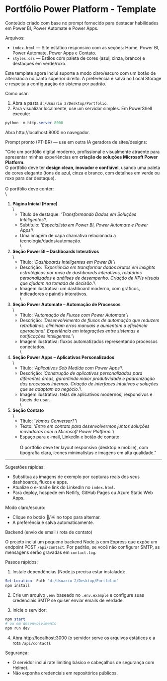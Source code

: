 # Portfólio Power Platform - Template

Conteúdo criado com base no prompt fornecido para destacar habilidades em Power BI, Power Automate e Power Apps.

Arquivos:

- `index.html` — Site estático responsivo com as seções: Home, Power BI, Power Automate, Power Apps e Contato.
- `styles.css` — Estilos com paleta de cores (azul, cinza, branco) e destaques em verde/roxo.

Este template agora inclui suporte a modo claro/escuro com um botão de alternância no canto superior direito. A preferência é salva no Local Storage e respeita a configuração do sistema por padrão.

Como usar:

1. Abra a pasta `d:/Usuario 2/Desktop/Portfolio`.
2. Para visualizar localmente, use um servidor simples. Em PowerShell execute:

```powershell
python -m http.server 8000
```

Abra http://localhost:8000 no navegador.

Prompt pronto (PT-BR) — use em outra IA geradora de sites/designs:

"Crie um portfólio digital moderno, profissional e visualmente atraente para apresentar minhas experiências em **criação de soluções Microsoft Power Platform**.\
O portfólio deve ter **design clean, inovador e confiável**, usando uma paleta de cores elegante (tons de azul, cinza e branco, com detalhes em verde ou roxo para dar destaque).\
\
O portfólio deve conter:\
\
1. **Página Inicial (Home)**\
\
   * Título de destaque: *'Transformando Dados em Soluções Inteligentes'*\
   * Subtítulo: *'Especialista em Power BI, Power Automate e Power Apps'*\
   * Uma imagem de capa chamativa relacionada a tecnologia/dados/automação.\
\
2. **Seção Power BI – Dashboards Interativos**\
\
   * Título: *'Dashboards Inteligentes em Power BI'*\
   * Descrição: *'Experiência em transformar dados brutos em insights estratégicos por meio de dashboards interativos, relatórios personalizados e análises de desempenho. Criação de KPIs visuais que ajudam na tomada de decisão.'*\
   * Imagem ilustrativa: um dashboard moderno, com gráficos, indicadores e painéis interativos.\
\
3. **Seção Power Automate – Automação de Processos**\
\
   * Título: *'Automação de Fluxos com Power Automate'*\
   * Descrição: *'Desenvolvimento de fluxos de automação que reduzem retrabalhos, eliminam erros manuais e aumentam a eficiência operacional. Experiência em integrações entre sistemas e notificações inteligentes.'*\
   * Imagem ilustrativa: fluxos automatizados representando processos conectados.\
\
4. **Seção Power Apps – Aplicativos Personalizados**\
\
   * Título: *'Aplicativos Sob Medida com Power Apps'*\
   * Descrição: *'Construção de aplicativos personalizados para diferentes áreas, garantindo maior produtividade e padronização dos processos internos. Criação de interfaces intuitivas e soluções que se adaptam ao negócio.'*\
   * Imagem ilustrativa: telas de aplicativos modernos, responsivos e fáceis de usar.\
\
5. **Seção Contato**\
\
   * Título: *'Vamos Conversar?'*\
   * Texto: *'Entre em contato para desenvolvermos juntos soluções inovadoras com a Microsoft Power Platform.'*\
   * Espaço para e-mail, LinkedIn e botão de contato.\
\
O portfólio deve ter layout responsivo (desktop e mobile), com tipografia clara, ícones minimalistas e imagens em alta qualidade."

---

Sugestões rápidas:

- Substitua as imagens de exemplo por capturas reais dos seus dashboards, fluxos e apps.
- Atualize o e-mail e link do LinkedIn no `index.html`.
- Para deploy, hospede em Netlify, GitHub Pages ou Azure Static Web Apps.

Modo claro/escuro:

- Clique no botão 🌙/☀️ no topo para alternar.
- A preferência é salva automaticamente.

Backend (envio de email / rota de contato)

O projeto inclui um pequeno backend Node.js com Express que expõe um endpoint POST `/api/contact`. Por padrão, se você não configurar SMTP, as mensagens serão gravadas em `contact.log`.

Passos rápidos:

1. Instale dependências (Node.js precisa estar instalado):

```powershell
Set-Location -Path "d:/Usuario 2/Desktop/Portfolio"
npm install
```

2. Crie um arquivo `.env` baseado no `.env.example` e configure suas credenciais SMTP se quiser enviar emails de verdade.

3. Inicie o servidor:

```powershell
npm start
# ou em desenvolvimento
npm run dev
```

4. Abra http://localhost:3000 (o servidor serve os arquivos estáticos e a rota `/api/contact`).

Segurança:

- O servidor inclui rate limiting básico e cabeçalhos de segurança com Helmet.
- Não exponha credenciais em repositórios públicos.


